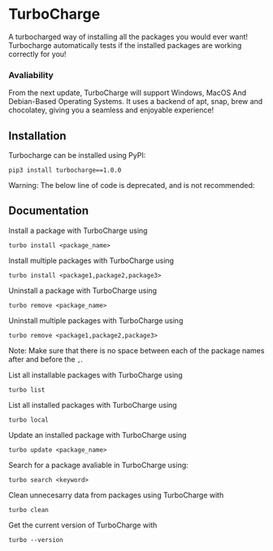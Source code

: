 # TurboCharge

A turbocharged way of installing all the packages you would ever want! Turbocharge automatically tests if the installed packages are working correctly for you!

### Avaliability

From the next update, TurboCharge will support Windows, MacOS And Debian-Based Operating Systems. It uses a backend of apt, snap, brew and chocolatey, giving you a seamless and enjoyable experience!

## Installation

Turbocharge can be installed using PyPI:

```
pip3 install turbocharge==1.0.0
```

Warning: The below line of code is deprecated, and is not recommended:

## Documentation

Install a package with TurboCharge using

```
turbo install <package_name>
```

Install multiple packages with TurboCharge using

```
turbo install <package1,package2,package3>
```

Uninstall a package with TurboCharge using

```
turbo remove <package_name>
```

Uninstall multiple packages with TurboCharge using

```
turbo remove <package1,package2,package3>
```

Note: Make sure that there is no space between each of the package names after and before the `,`.

List all installable packages with TurboCharge using

```
turbo list
```

List all installed packages with TurboCharge using

```
turbo local
```

Update an installed package with TurboCharge using

```
turbo update <package_name>
```

Search for a package avaliable in TurboCharge using:

```
turbo search <keyword>
```

Clean unnecesarry data from packages using TurboCharge with

```
turbo clean
```

Get the current version of TurboCharge with

```
turbo --version
```
